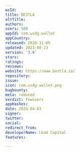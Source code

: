 ```yaml
---
wsId: 
title: BESTLA
altTitle: 
authors: 
users: 500
appId: com.usdg.wallet
appCountry: 
released: 2020-11-05
updated: 2023-08-23
version: '3.8'
stars: 
ratings: 
reviews: 
website: https://www.bestla.io/
repository: 
issue: 
icon: com.usdg.wallet.png
bugbounty: 
meta: removed
verdict: fewusers
appHashes: 
date: 2024-04-03
signer: 
twitter: 
social: 
redirect_from: 
developerName: Lead Capital
features: 

---
```


